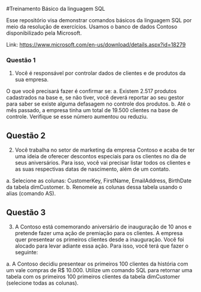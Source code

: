 #Treinamento Básico da linguagem SQL

Esse repositório visa demonstrar comandos básicos da linguagem SQL por meio da resolução de exercícios. Usamos o banco de dados Contoso disponibilizado pela Microsoft.

Link: https://www.microsoft.com/en-us/download/details.aspx?id=18279

### Questão 1 ###

1. Você é responsável por controlar dados de clientes e de produtos da sua empresa.

O que você precisará fazer é confirmar se:
  a. Existem 2.517 produtos cadastrados na base e, se não tiver, você deverá reportar ao seu gestor para saber se existe alguma defasagem no controle dos produtos.
  b. Até o mês passado, a empresa tinha um total de 19.500 clientes na base de controle. Verifique se esse número aumentou ou reduziu.
  
## Questão 2 ##

2. Você trabalha no setor de marketing da empresa Contoso e acaba de ter uma ideia de oferecer descontos especiais para os clientes no dia de seus aniversários.
Para isso, você vai precisar listar todos os clientes e as suas respectivas datas de nascimento, além de um contato.

  a. Selecione as colunas: CustomerKey, FirstName, EmailAddress, BirthDate da tabela dimCustomer.
  b. Renomeie as colunas dessa tabela usando o alias (comando AS).

## Questão 3 ##

3. A Contoso está comemorando aniversário de inauguração de 10 anos e pretende fazer uma ação de premiação para os clientes. A empresa quer presentear os primeiros
clientes desde a inauguração. Você foi alocado para levar adiante essa ação. Para isso, você terá que fazer o seguinte:

  a. A Contoso decidiu presentear os primeiros 100 clientes da história com um vale compras de R$ 10.000. Utilize um comando SQL para retornar uma tabela com os 
  primeiros 100 primeiros clientes da tabela dimCustomer (selecione todas as colunas).
  
